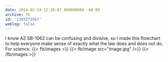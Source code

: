 ```yaml
---
date: 2014-02-24 12:26:07.000000000 -08:00
archive: fb
id: '1393273567'
weblog: false
---
```


I know AZ SB-1062 can be confusing and divisive, so I made this flowchart to help everyone make sense of exactly what the law does and does not do. For science.
{{< fb/images >}}
{{< fb/image src="image.jpg" />}}
{{< /fb/images >}}
